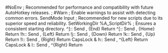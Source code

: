 #NoEnv  ; Recommended for performance and compatibility with future AutoHotkey releases.
; #Warn  ; Enable warnings to assist with detecting common errors.
SendMode Input  ; Recommended for new scripts due to its superior speed and reliability.
SetWorkingDir %A_ScriptDir%  ; Ensures a consistent starting directory.
^]::
	Send , {End}
	Return
^[::
	Send , {Home}
	Return
!h::
	Send , {Left}
	Return
!j::
	Send , {Down}
	Return
!k::
	Send , {Up}
	Return
!l::
	Send , {Right}
	Return
CapsLock & h::
	Send , ^{Left}
	Return
CapsLock & l::
	Send , ^{Right}
	Return

